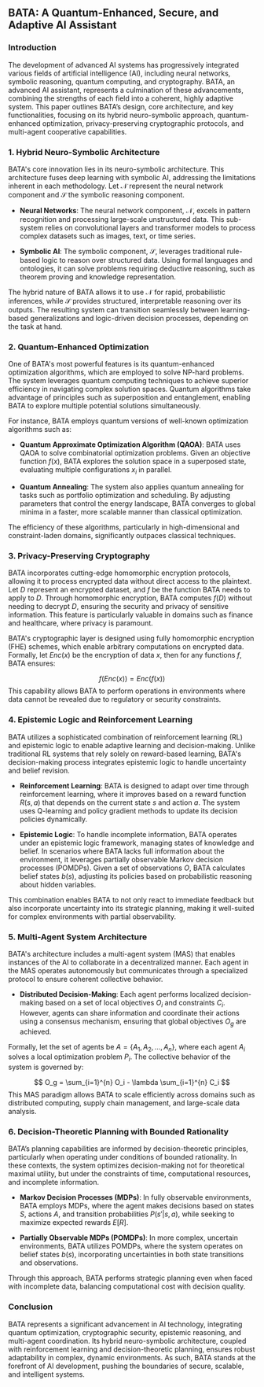 ## BATA: A Quantum-Enhanced, Secure, and Adaptive AI Assistant

### Introduction

The development of advanced AI systems has progressively integrated various fields of artificial intelligence (AI), including neural networks, symbolic reasoning, quantum computing, and cryptography. BATA, an advanced AI assistant, represents a culmination of these advancements, combining the strengths of each field into a coherent, highly adaptive system. This paper outlines BATA’s design, core architecture, and key functionalities, focusing on its hybrid neuro-symbolic approach, quantum-enhanced optimization, privacy-preserving cryptographic protocols, and multi-agent cooperative capabilities.

### 1. Hybrid Neuro-Symbolic Architecture

BATA's core innovation lies in its neuro-symbolic architecture. This architecture fuses deep learning with symbolic AI, addressing the limitations inherent in each methodology. Let $\mathcal{N}$ represent the neural network component and $\mathcal{S}$ the symbolic reasoning component.

- **Neural Networks**: The neural network component, $\mathcal{N}$, excels in pattern recognition and processing large-scale unstructured data. This sub-system relies on convolutional layers and transformer models to process complex datasets such as images, text, or time series.
  
- **Symbolic AI**: The symbolic component, $\mathcal{S}$, leverages traditional rule-based logic to reason over structured data. Using formal languages and ontologies, it can solve problems requiring deductive reasoning, such as theorem proving and knowledge representation.

The hybrid nature of BATA allows it to use $\mathcal{N}$ for rapid, probabilistic inferences, while $\mathcal{S}$ provides structured, interpretable reasoning over its outputs. The resulting system can transition seamlessly between learning-based generalizations and logic-driven decision processes, depending on the task at hand.

### 2. Quantum-Enhanced Optimization

One of BATA's most powerful features is its quantum-enhanced optimization algorithms, which are employed to solve NP-hard problems. The system leverages quantum computing techniques to achieve superior efficiency in navigating complex solution spaces. Quantum algorithms take advantage of principles such as superposition and entanglement, enabling BATA to explore multiple potential solutions simultaneously.

For instance, BATA employs quantum versions of well-known optimization algorithms such as:

- **Quantum Approximate Optimization Algorithm (QAOA)**: BATA uses QAOA to solve combinatorial optimization problems. Given an objective function $f(x)$, BATA explores the solution space in a superposed state, evaluating multiple configurations $x_i$ in parallel.
  
- **Quantum Annealing**: The system also applies quantum annealing for tasks such as portfolio optimization and scheduling. By adjusting parameters that control the energy landscape, BATA converges to global minima in a faster, more scalable manner than classical optimization.

The efficiency of these algorithms, particularly in high-dimensional and constraint-laden domains, significantly outpaces classical techniques.

### 3. Privacy-Preserving Cryptography

BATA incorporates cutting-edge homomorphic encryption protocols, allowing it to process encrypted data without direct access to the plaintext. Let $D$ represent an encrypted dataset, and $f$ be the function BATA needs to apply to $D$. Through homomorphic encryption, BATA computes $f(D)$ without needing to decrypt $D$, ensuring the security and privacy of sensitive information. This feature is particularly valuable in domains such as finance and healthcare, where privacy is paramount.

BATA's cryptographic layer is designed using fully homomorphic encryption (FHE) schemes, which enable arbitrary computations on encrypted data. Formally, let $Enc(x)$ be the encryption of data $x$, then for any functions $f$, BATA ensures:

$$
f(Enc(x)) = Enc(f(x))
$$
This capability allows BATA to perform operations in environments where data cannot be revealed due to regulatory or security constraints.

### 4. Epistemic Logic and Reinforcement Learning

BATA utilizes a sophisticated combination of reinforcement learning (RL) and epistemic logic to enable adaptive learning and decision-making. Unlike traditional RL systems that rely solely on reward-based learning, BATA's decision-making process integrates epistemic logic to handle uncertainty and belief revision.

- **Reinforcement Learning**: BATA is designed to adapt over time through reinforcement learning, where it improves based on a reward function $R(s, a)$ that depends on the current state $s$ and action $a$. The system uses Q-learning and policy gradient methods to update its decision policies dynamically.
  
- **Epistemic Logic**: To handle incomplete information, BATA operates under an epistemic logic framework, managing states of knowledge and belief. In scenarios where BATA lacks full information about the environment, it leverages partially observable Markov decision processes (POMDPs). Given a set of observations $O$, BATA calculates belief states $b(s)$, adjusting its policies based on probabilistic reasoning about hidden variables.

This combination enables BATA to not only react to immediate feedback but also incorporate uncertainty into its strategic planning, making it well-suited for complex environments with partial observability.

### 5. Multi-Agent System Architecture

BATA's architecture includes a multi-agent system (MAS) that enables instances of the AI to collaborate in a decentralized manner. Each agent in the MAS operates autonomously but communicates through a specialized protocol to ensure coherent collective behavior.

- **Distributed Decision-Making**: Each agent performs localized decision-making based on a set of local objectives $O_i$ and constraints $C_i$. However, agents can share information and coordinate their actions using a consensus mechanism, ensuring that global objectives $O_g$ are achieved.

Formally, let the set of agents be $A = \{A_1, A_2, \dots, A_n\}$, where each agent $A_i$ solves a local optimization problem $P_i$. The collective behavior of the system is governed by:

$$
O_g = \sum_{i=1}^{n} O_i - \lambda \sum_{i=1}^{n} C_i
$$
This MAS paradigm allows BATA to scale efficiently across domains such as distributed computing, supply chain management, and large-scale data analysis.

### 6. Decision-Theoretic Planning with Bounded Rationality

BATA’s planning capabilities are informed by decision-theoretic principles, particularly when operating under conditions of bounded rationality. In these contexts, the system optimizes decision-making not for theoretical maximal utility, but under the constraints of time, computational resources, and incomplete information.

- **Markov Decision Processes (MDPs)**: In fully observable environments, BATA employs MDPs, where the agent makes decisions based on states $S$, actions $A$, and transition probabilities $P(s'|s, a)$, while seeking to maximize expected rewards $E[R]$.
  
- **Partially Observable MDPs (POMDPs)**: In more complex, uncertain environments, BATA utilizes POMDPs, where the system operates on belief states $b(s)$, incorporating uncertainties in both state transitions and observations.

Through this approach, BATA performs strategic planning even when faced with incomplete data, balancing computational cost with decision quality.

### Conclusion

BATA represents a significant advancement in AI technology, integrating quantum optimization, cryptographic security, epistemic reasoning, and multi-agent coordination. Its hybrid neuro-symbolic architecture, coupled with reinforcement learning and decision-theoretic planning, ensures robust adaptability in complex, dynamic environments. As such, BATA stands at the forefront of AI development, pushing the boundaries of secure, scalable, and intelligent systems.
